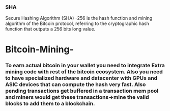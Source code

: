 
### SHA
Secure Hashing Algorithm (SHA) -256 is the hash function and mining algorithm of the Bitcoin protocol, referring to the cryptographic hash function that outputs a 256 bits long value.

# Bitcoin-Mining-
### To earn actual bitcoin in your wallet you need to integrate Extra mining code with rest of the bitcoin ecosystem. Also you need to have specialized hardware and datacenter with GPUs and ASIC devices that can compute the hash very fast. Also pending transactions get buffered in a transaction mem pool and miners would get these transactions->mine the valid blocks to add them to a blockchain.

